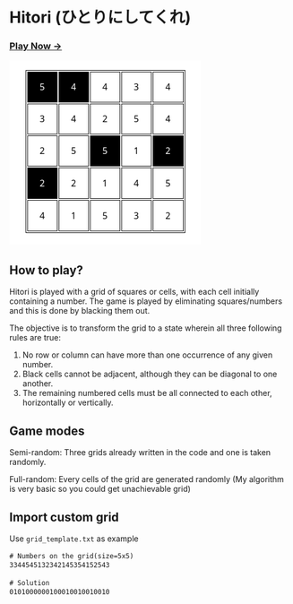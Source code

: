 Hitori (ひとりにしてくれ)
========

### [Play Now &rarr;](https://ahmadchen.github.io/hitori/)

![](img/1.png)


How to play?
------------------
Hitori is played with a grid of squares or cells, with each cell initially containing a number. The game is played by eliminating squares/numbers and this is done by blacking them out. 

The objective is to transform the grid to a state wherein all three following rules are true:

1. No row or column can have more than one occurrence of any given number.
2. Black cells cannot be adjacent, although they can be diagonal to one another.
3. The remaining numbered cells must be all connected to each other, horizontally or vertically.


Game modes
------------------
Semi-random: Three grids already written in the code and one is taken randomly.

Full-random: Every cells of the grid are generated randomly (My algorithm is very basic so you could get unachievable grid)

Import custom grid
------------------
Use ```grid_template.txt``` as example

```
# Numbers on the grid(size=5x5)
3344545132342145354152543

# Solution
0101000000100010010010010
```
